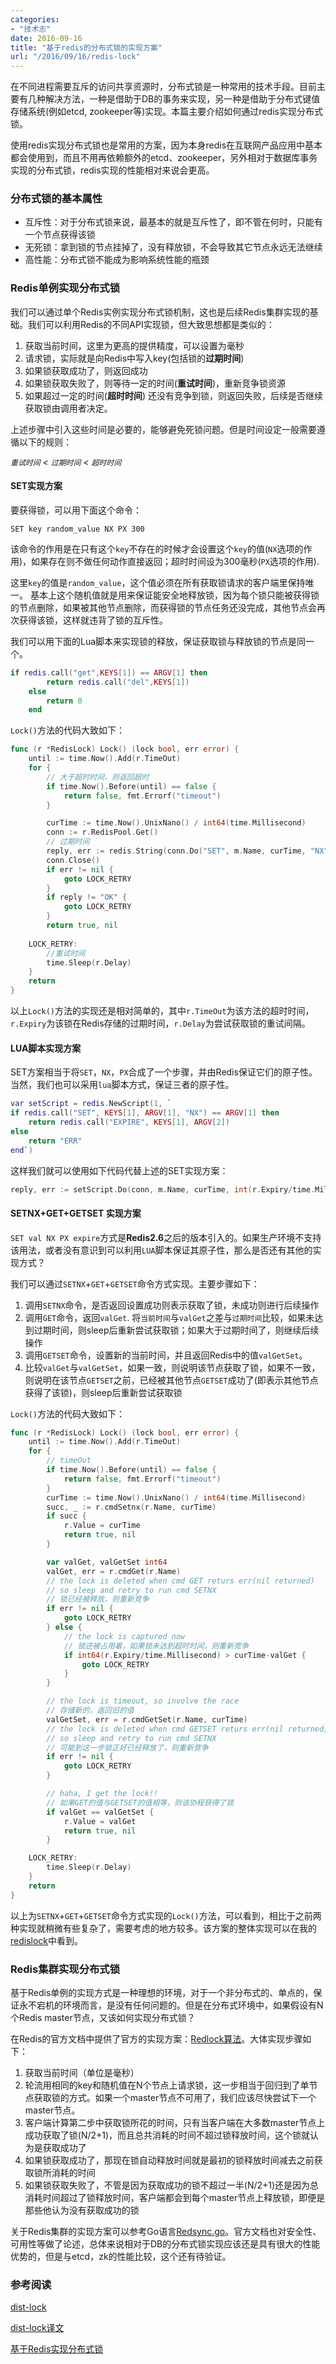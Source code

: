 ```yaml
---
categories:
- "技术志"
date: 2016-09-16
title: "基于redis的分布式锁的实现方案"
url: "/2016/09/16/redis-lock"
---
```


在不同进程需要互斥的访问共享资源时，分布式锁是一种常用的技术手段。目前主要有几种解决方法，一种是借助于DB的事务来实现，另一种是借助于分布式键值存储系统(例如etcd, zookeeper等)实现。本篇主要介绍如何通过redis实现分布式锁。

<!--more-->

使用redis实现分布式锁也是常用的方案，因为本身redis在互联网产品应用中基本都会使用到，而且不用再依赖额外的etcd、zookeeper，另外相对于数据库事务实现的分布式锁，redis实现的性能相对来说会更高。

### 分布式锁的基本属性

* 互斥性：对于分布式锁来说，最基本的就是互斥性了，即不管在何时，只能有一个节点获得该锁
* 无死锁：拿到锁的节点挂掉了，没有释放锁，不会导致其它节点永远无法继续
* 高性能：分布式锁不能成为影响系统性能的瓶颈

### Redis单例实现分布式锁

我们可以通过单个Redis实例实现分布式锁机制，这也是后续Redis集群实现的基础。我们可以利用Redis的不同API实现锁，但大致思想都是类似的：

1. 获取当前时间，这里为更高的提供精度，可以设置为毫秒
2. 请求锁，实际就是向Redis中写入key(包括锁的**过期时间**)
3. 如果锁获取成功了，则返回成功
4. 如果锁获取失败了，则等待一定的时间(**重试时间**)，重新竞争锁资源
5. 如果超过一定的时间(**超时时间**) 还没有竞争到锁，则返回失败，后续是否继续获取锁由调用者决定。

上述步骤中引入这些时间是必要的，能够避免死锁问题。但是时间设定一般需要遵循以下的规则：

*`重试时间` < `过期时间` < `超时时间`*

#### SET实现方案

要获得锁，可以用下面这个命令： 

	SET key random_value NX PX 300

该命令的作用是在只有这个`key`不存在的时候才会设置这个`key`的值(`NX`选项的作用)，如果存在则不做任何动作直接返回；超时时间设为300毫秒(`PX`选项的作用).

这里`key`的值是`random_value`，这个值必须在所有获取锁请求的客户端里保持唯一。 基本上这个随机值就是用来保证能安全地释放锁，因为每个锁只能被获得锁的节点删除，如果被其他节点删除，而获得锁的节点任务还没完成，其他节点会再次获得该锁，这样就违背了锁的互斥性。

我们可以用下面的Lua脚本来实现锁的释放，保证获取锁与释放锁的节点是同一个。
~~~lua
if redis.call("get",KEYS[1]) == ARGV[1] then
        return redis.call("del",KEYS[1])
    else
        return 0
    end
~~~


`Lock()`方法的代码大致如下：
~~~go
func (r *RedisLock) Lock() (lock bool, err error) {
	until := time.Now().Add(r.TimeOut)
	for {
		// 大于超时时间，则返回超时
		if time.Now().Before(until) == false {
			return false, fmt.Errorf("timeout")
		}

		curTime := time.Now().UnixNano() / int64(time.Millisecond)
		conn := r.RedisPool.Get()
		// 过期时间
		reply, err := redis.String(conn.Do("SET", m.Name, curTime, "NX", "PX", int(r.Expiry/time.Millisecond)))
		conn.Close()
		if err != nil {
			goto LOCK_RETRY
		}
		if reply != "OK" {
			goto LOCK_RETRY
		}
		return true, nil
		
	LOCK_RETRY:
		//重试时间
		time.Sleep(r.Delay)
	}
	return
}
~~~

以上`Lock()`方法的实现还是相对简单的，其中`r.TimeOut`为该方法的超时时间，`r.Expiry`为该锁在Redis存储的过期时间，`r.Delay`为尝试获取锁的重试间隔。

#### LUA脚本实现方案

SET方案相当于将`SET`，`NX`，`PX`合成了一个步骤，并由Redis保证它们的原子性。当然，我们也可以采用`lua`脚本方式，保证三者的原子性。

~~~lua
var setScript = redis.NewScript(1, `
if redis.call("SET", KEYS[1], ARGV[1], "NX") == ARGV[1] then
	return redis.call("EXPIRE", KEYS[1], ARGV[2])
else
	return "ERR"
end`)
~~~

这样我们就可以使用如下代码代替上述的SET实现方案：
~~~go
reply, err := setScript.Do(conn, m.Name, curTime, int(r.Expiry/time.Millisecond))
~~~

#### SETNX+GET+GETSET 实现方案

`SET val NX PX expire`方式是**Redis2.6**之后的版本引入的。如果生产环境不支持该用法，或者没有意识到可以利用`LUA`脚本保证其原子性，那么是否还有其他的实现方式？

我们可以通过`SETNX`+`GET`+`GETSET`命令方式实现。主要步骤如下：

1. 调用`SETNX`命令，是否返回设置成功则表示获取了锁，未成功则进行后续操作
2. 调用`GET`命令，返回`valGet`. 将`当前时间`与`valGet`之差与`过期时间`比较，如果未达到过期时间，则sleep后重新尝试获取锁；如果大于过期时间了，则继续后续操作
3. 调用`GETSET`命令，设置新的当前时间，并且返回Redis中的值`valGetSet`。
4. 比较`valGet`与`valGetSet`，如果一致，则说明该节点获取了锁，如果不一致，则说明在该节点`GETSET`之前，已经被其他节点`GETSET`成功了(即表示其他节点获得了该锁)，则sleep后重新尝试获取锁

`Lock()`方法的代码大致如下：
~~~go
func (r *RedisLock) Lock() (lock bool, err error) {
	until := time.Now().Add(r.TimeOut)
	for {
		// timeOut
		if time.Now().Before(until) == false {
			return false, fmt.Errorf("timeout")
		}
		curTime := time.Now().UnixNano() / int64(time.Millisecond)
		succ, _ := r.cmdSetnx(r.Name, curTime)
		if succ {
			r.Value = curTime
			return true, nil
		}

		var valGet, valGetSet int64
		valGet, err = r.cmdGet(r.Name)
		// the lock is deleted when cmd GET returs err(nil returned)
		// so sleep and retry to run cmd SETNX
		// 锁已经被释放，则重新竞争
		if err != nil {
			goto LOCK_RETRY
		} else {
			// the lock is captured now
			// 锁还被占用着，如果锁未达到超时时间，则重新竞争
			if int64(r.Expiry/time.Millisecond) > curTime-valGet {
				goto LOCK_RETRY
			}
		}

		// the lock is timeout, so involve the race
		// 存储新的，返回旧的值
		valGetSet, err = r.cmdGetSet(r.Name, curTime)
		// the lock is deleted when cmd GETSET returs err(nil returned)
		// so sleep and retry to run cmd SETNX
		// 可能到这一步锁正好已经释放了，则重新竞争
		if err != nil {
			goto LOCK_RETRY
		}

		// haha, I get the lock!!
		// 如果GET的值与GETSET的值相等，则该协程获得了锁
		if valGet == valGetSet {
			r.Value = valGet
			return true, nil
		}

	LOCK_RETRY:
		time.Sleep(r.Delay)
	}
	return
}
~~~

以上为`SETNX`+`GET`+`GETSET`命令方式实现的`Lock()`方法，可以看到，相比于之前两种实现就稍微有些复杂了，需要考虑的地方较多。该方案的整体实现可以在我的[redislock](https://github.com/maodanp/redis-lock)中看到。

### Redis集群实现分布式锁

基于Redis单例的实现方式是一种理想的环境，对于一个非分布式的、单点的，保证永不宕机的环境而言，是没有任何问题的。但是在分布式环境中，如果假设有N个Redis master节点，又该如何实现分布式锁？

在Redis的官方文档中提供了官方的实现方案：[Redlock算法](https://github.com/antirez/redis-doc/blob/master/topics/distlock.md)。大体实现步骤如下：

1. 获取当前时间（单位是毫秒）
2. 轮流用相同的key和随机值在N个节点上请求锁，这一步相当于回归到了单节点获取锁的方式。如果一个master节点不可用了，我们应该尽快尝试下一个master节点。
3. 客户端计算第二步中获取锁所花的时间，只有当客户端在大多数master节点上成功获取了锁(N/2+1)，而且总共消耗的时间不超过锁释放时间，这个锁就认为是获取成功了
4. 如果锁获取成功了，那现在锁自动释放时间就是最初的锁释放时间减去之前获取锁所消耗的时间
5. 如果锁获取失败了，不管是因为获取成功的锁不超过一半(N/2+1)还是因为总消耗时间超过了锁释放时间，客户端都会到每个master节点上释放锁，即便是那些他认为没有获取成功的锁

关于Redis集群的实现方案可以参考Go语言[Redsync.go](https://github.com/hjr265/redsync.go)。官方文档也对安全性、可用性等做了论述，总体来说相对于DB的分布式锁实现应该还是具有很大的性能优势的，但是与etcd，zk的性能比较，这个还有待验证。

###  参考阅读

[dist-lock](https://github.com/antirez/redis-doc/blob/master/topics/distlock.md)

[dist-lock译文](http://ifeve.com/redis-lock/)

[基于Redis实现分布式锁](http://blog.csdn.net/ugg/article/details/41894947)

